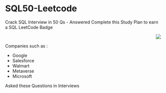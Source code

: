 # SQL50-Leetcode
Crack SQL Interview in 50 Qs - Answered
Complete this Study Plan to earn a SQL LeetCode Badge
<div align = "right">
 <img src = "https://institute.careerguide.com/wp-content/uploads/2020/09/interviewp_dribbble.gif" style="max-width: 100%;" />
 </div>

Companies such as :
* Google
* Salesforce
* Walmart
* Metaverse
* Microsoft

Asked these Questions in Interviews

